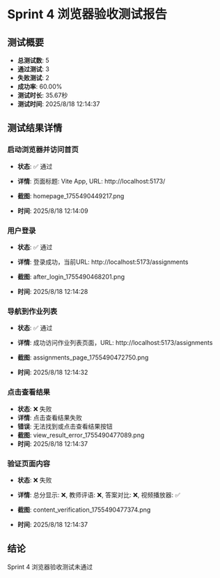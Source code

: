 # Sprint 4 浏览器验收测试报告

## 测试概要
- **总测试数**: 5
- **通过测试**: 3
- **失败测试**: 2
- **成功率**: 60.00%
- **测试时长**: 35.67秒
- **测试时间**: 2025/8/18 12:14:37

## 测试结果详情

### 启动浏览器并访问首页
- **状态**: ✅ 通过
- **详情**: 页面标题: Vite App, URL: http://localhost:5173/

- **截图**: homepage_1755490449217.png
- **时间**: 2025/8/18 12:14:09

### 用户登录
- **状态**: ✅ 通过
- **详情**: 登录成功，当前URL: http://localhost:5173/assignments

- **截图**: after_login_1755490468201.png
- **时间**: 2025/8/18 12:14:28

### 导航到作业列表
- **状态**: ✅ 通过
- **详情**: 成功访问作业列表页面，URL: http://localhost:5173/assignments

- **截图**: assignments_page_1755490472750.png
- **时间**: 2025/8/18 12:14:32

### 点击查看结果
- **状态**: ❌ 失败
- **详情**: 点击查看结果失败
- **错误**: 无法找到或点击查看结果按钮
- **截图**: view_result_error_1755490477089.png
- **时间**: 2025/8/18 12:14:37

### 验证页面内容
- **状态**: ❌ 失败
- **详情**: 总分显示: ❌, 教师评语: ❌, 答案对比: ❌, 视频播放器: ✅

- **截图**: content_verification_1755490477374.png
- **时间**: 2025/8/18 12:14:37


## 结论
Sprint 4 浏览器验收测试未通过
